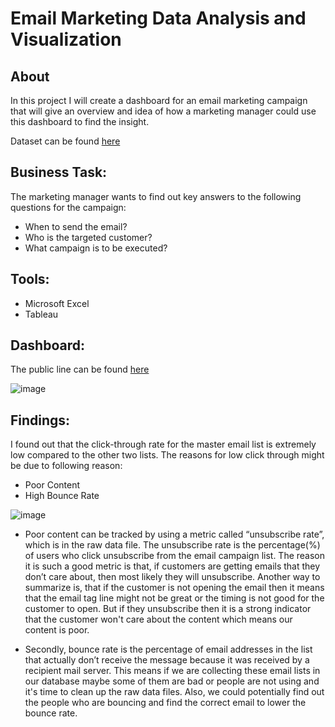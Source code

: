 # Email Marketing Data Analysis and Visualization

## About
In this project I will create a dashboard for an email marketing campaign that will give an overview and idea of how a marketing manager could use this dashboard to find the insight.

Dataset can be found [here]()

## Business Task:
The marketing manager wants to find out key answers to the following questions for the campaign:

- When to send the email?
- Who is the targeted customer?
- What campaign is to be executed?

## Tools:
- Microsoft Excel
- Tableau

## Dashboard:
The public line can be found [here](https://public.tableau.com/app/profile/nitesh.thapa/viz/EmailMarketingCampaignDashboard_16533555057360/EmailMarketingDashboard)

![image](https://user-images.githubusercontent.com/50633864/170101183-ae525d10-a854-4f09-8916-4311e7ceb1c2.png)


## Findings:
I found out that the click-through rate for the master email list is extremely low compared to the other two lists. The reasons for low click through might be due to following reason:
- Poor Content
- High Bounce Rate


![image](https://user-images.githubusercontent.com/50633864/170100583-40eb0c68-4d82-4800-a307-1a4400d2cf1c.png)

- Poor content can be tracked by using a metric called “unsubscribe rate”, which is in the raw data file. The unsubscribe rate is the percentage(%) of users who click unsubscribe from the email campaign list. The reason it is such a good metric is that, if customers are getting emails that they don’t care about, then most likely they will unsubscribe. Another way to summarize is, that if the customer is not opening the email then it means that the email tag line might not be great or the timing is not good for the customer to open. But if they unsubscribe then it is a strong indicator that the customer won't care about the content which means our content is poor.

- Secondly, bounce rate is the percentage of email addresses in the list that actually don’t receive the message because it was received by a recipient mail server. This means if we are collecting these email lists in our database maybe some of them are bad or people are not using and it's time to clean up the raw data files. Also, we could potentially find out the people who are bouncing and find the correct email to lower the bounce rate. 

